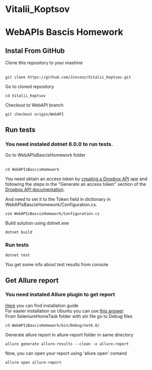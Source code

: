# Vitalii_Koptsov
<h1> WebAPIs Bascis Homework </h1>
<h2> Instal From GitHub </h2>
Clone this repository to your mashine</br></br>

```
git clone https://github.com/Jincooz/Vitalii_Koptsov.git
```
Go to cloned repository
```
cd Vitalii_Koptsov
```
Checkout to WebAPI branch</br>
```
git checkout origin/WebAPI
```
<h2> Run tests </h2>
<h3>You need instaled dotnet 6.0.0 to run tests.</h3>

Go to WebAPIsBascisHomework folder</br></br>

```
cd WebAPIsBascisHomework
```
 You need obtain an access token by <a href="https://www.dropbox.com/developers/apps/create">creating a Dropbox API</a> app and following the steps in the "Generate an access token" section of the <a href="https://www.dropbox.com/developers/documentation/http/overview">Dropbox API documentation</a>.</br>
<p>And need to set it to the Token field in dictionary in WebAPIsBascisHomework/Configuration.cs.</br>

 ```
 vim WebAPIsBascisHomework/Configuration.cs
 ```

Build solution using dotnet.exe</br>

```
dotnet build  
```
<h3>Run tests</h3>

```
dotnet test  
```

You get some info about test results from console</br>
<h2> Get Allure report</h2>
<h3>You need instaled Allure plugin to get report</h3>
<a href="https://github.com/allure-framework/allure2">Here</a> you can find installation guide</br>
For easier installation on Ubuntu you can use <a href = "https://stackoverflow.com/a/65717867/">this answer</a></br>
From SeleniumHomeTask folder with sln file go to Debug files</br>

```
cd WebAPIsBascisHomework/bin/Debug/net6.0/
```

Generate allure report in allure-report folder in same directory</br>

```
allure generate allure-results --clean -o allure-report
```

Now, you can open your report using 'allure open' comand</br>

```
allure open allure-report
```